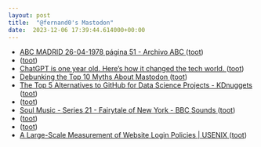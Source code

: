 ```yaml
---
layout: post
title:  "@fernand0's Mastodon"
date:  2023-12-06 17:39:44.614000+00:00
---
```

*  [ABC MADRID 26-04-1978 página 51 - Archivo ABC ](https://www.abc.es/archivo/periodicos/abc-madrid-19780426-51.htm) ([toot](https://mastodon.social/@fernand0/111534695035661439))
*  [ ](https://mastodon.social/@vrruiz) ([toot](https://mastodon.social/@fernand0/111534691909256497))
*  [ChatGPT is one year old. Here’s how it changed the tech world. ](https://arstechnica.com/information-technology/2023/11/chatgpt-was-the-spark-that-lit-the-fire-under-generative-ai-one-year-ago-today) ([toot](https://mastodon.social/@fernand0/111534681474995154))
*  [Debunking the Top 10 Myths About Mastodon ](https://wedistribute.org/2023/11/debunking-the-top-10-myths-about-mastodon) ([toot](https://mastodon.social/@fernand0/111534470144414750))
*  [The Top 5 Alternatives to GitHub for Data Science Projects - KDnuggets ](https://www.kdnuggets.com/the-top-5-alternatives-to-github-for-data-science-project) ([toot](https://mastodon.social/@fernand0/111534225587451271))
*  [ ](https://triptico.com/social/angel) ([toot](https://mastodon.social/@fernand0/111533757238150223))
*  [Soul Music - Series 21 - Fairytale of New York - BBC Sounds ](https://www.bbc.co.uk/sounds/play/b06s9d1) ([toot](https://mastodon.social/@fernand0/111533389189626641))
*  [ ](https://triptico.com/social/angel) ([toot](https://mastodon.social/@fernand0/111533386035143940))
*  [ ](https://masto.es/@Wubira) ([toot](https://mastodon.social/@fernand0/111533291886407218))
*  [A Large-Scale Measurement of Website Login Policies \| USENIX ](https://www.usenix.org/conference/usenixsecurity23/presentation/al-room) ([toot](https://mastodon.social/@fernand0/111533173607400866))
